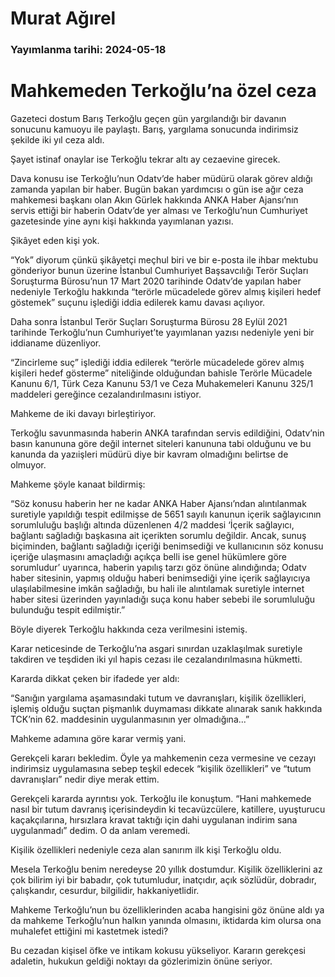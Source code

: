 # Murat Ağırel

### Yayımlanma tarihi: 2024-05-18

# Mahkemeden Terkoğlu’na özel ceza

Gazeteci dostum Barış Terkoğlu geçen gün yargılandığı bir davanın sonucunu kamuoyu ile paylaştı. Barış, yargılama sonucunda indirimsiz şekilde iki yıl ceza aldı.

Şayet istinaf onaylar ise Terkoğlu tekrar altı ay cezaevine girecek.

Dava konusu ise Terkoğlu’nun Odatv’de haber müdürü olarak görev aldığı zamanda yapılan bir haber. Bugün bakan yardımcısı o gün ise ağır ceza mahkemesi başkanı olan Akın Gürlek hakkında ANKA Haber Ajansı’nın servis ettiği bir haberin Odatv’de yer alması ve Terkoğlu’nun Cumhuriyet gazetesinde yine aynı kişi hakkında yayımlanan yazısı.

Şikâyet eden kişi yok.

“Yok” diyorum çünkü şikâyetçi meçhul biri ve bir e-posta ile ihbar mektubu gönderiyor bunun üzerine İstanbul Cumhuriyet Başsavcılığı Terör Suçları Soruşturma Bürosu’nun 17 Mart 2020 tarihinde Odatv’de yapılan haber nedeniyle Terkoğlu hakkında “terörle mücadelede görev almış kişileri hedef göstemek” suçunu işlediği iddia edilerek kamu davası açılıyor.

Daha sonra İstanbul Terör Suçları Soruşturma Bürosu 28 Eylül 2021 tarihinde Terkoğlu’nun Cumhuriyet’te yayımlanan yazısı nedeniyle yeni bir iddianame düzenliyor.

“Zincirleme suç” işlediği iddia edilerek “terörle mücadelede görev almış kişileri hedef gösterme” niteliğinde olduğundan bahisle Terörle Mücadele Kanunu 6/1, Türk Ceza Kanunu 53/1 ve Ceza Muhakemeleri Kanunu 325/1 maddeleri gereğince cezalandırılmasını istiyor.

Mahkeme de iki davayı birleştiriyor.

Terkoğlu savunmasında haberin ANKA tarafından servis edildiğini, Odatv’nin basın kanununa göre değil internet siteleri kanununa tabi olduğunu ve bu kanunda da yazıişleri müdürü diye bir kavram olmadığını belirtse de olmuyor.

Mahkeme şöyle kanaat bildirmiş:

“Söz konusu haberin her ne kadar ANKA Haber Ajansı’ndan alıntılanmak suretiyle yapıldığı tespit edilmişse de 5651 sayılı kanunun içerik sağlayıcının sorumluluğu başlığı altında düzenlenen 4/2 maddesi ‘İçerik sağlayıcı, bağlantı sağladığı başkasına ait içerikten sorumlu değildir. Ancak, sunuş biçiminden, bağlantı sağladığı içeriği benimsediği ve kullanıcının söz konusu içeriğe ulaşmasını amaçladığı açıkça belli ise genel hükümlere göre sorumludur’ uyarınca, haberin yapılış tarzı göz önüne alındığında; Odatv haber sitesinin, yapmış olduğu haberi benimsediği yine içerik sağlayıcıya ulaşılabilmesine imkân sağladığı, bu hali ile alıntılamak suretiyle internet haber sitesi üzerinden yayınladığı suça konu haber sebebi ile sorumluluğu bulunduğu tespit edilmiştir.”

Böyle diyerek Terkoğlu hakkında ceza verilmesini istemiş.

Karar neticesinde de Terkoğlu’na asgari sınırdan uzaklaşılmak suretiyle takdiren ve teşdiden iki yıl hapis cezası ile cezalandırılmasına hükmetti.

Kararda dikkat çeken bir ifadede yer aldı:

“Sanığın yargılama aşamasındaki tutum ve davranışları, kişilik özellikleri, işlemiş olduğu suçtan pişmanlık duymaması dikkate alınarak sanık hakkında TCK’nin 62. maddesinin uygulanmasının yer olmadığına...”

Mahkeme adamına göre karar vermiş yani.

Gerekçeli kararı bekledim. Öyle ya mahkemenin ceza vermesine ve cezayı indirimsiz uygulamasına sebep teşkil edecek “kişilik özellikleri” ve “tutum davranışları” nedir diye merak ettim.

Gerekçeli kararda ayrıntısı yok. Terkoğlu ile konuştum. “Hani mahkemede nasıl bir tutum davranış içerisindeydin ki tecavüzcülere, katillere, uyuşturucu kaçakçılarına, hırsızlara kravat taktığı için dahi uygulanan indirim sana uygulanmadı” dedim. O da anlam veremedi.

Kişilik özellikleri nedeniyle ceza alan sanırım ilk kişi Terkoğlu oldu.

Mesela Terkoğlu benim neredeyse 20 yıllık dostumdur. Kişilik özelliklerini az çok bilirim iyi bir babadır, çok tutumludur, inatçıdır, açık sözlüdür, dobradır, çalışkandır, cesurdur, bilgilidir, hakkaniyetlidir.

Mahkeme Terkoğlu’nun bu özelliklerinden acaba hangisini göz önüne aldı ya da mahkeme Terkoğlu’nun halkın yanında olmasını, iktidarda kim olursa ona muhalefet ettiğini mi kastetmek istedi?

Bu cezadan kişisel öfke ve intikam kokusu yükseliyor. Kararın gerekçesi adaletin, hukukun geldiği noktayı da gözlerimizin önüne seriyor.

